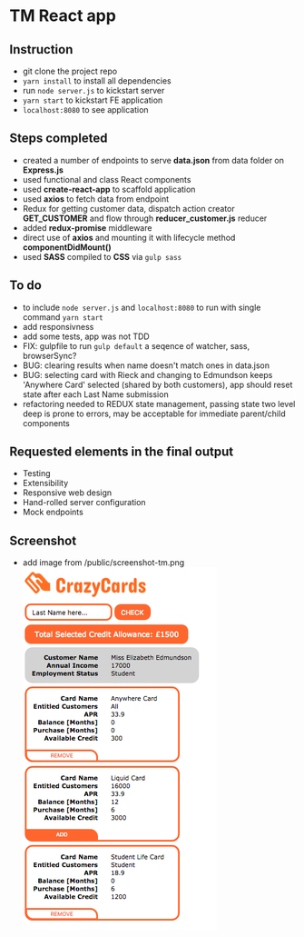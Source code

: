 # TM React app

## Instruction
- git clone the project repo
- ```yarn install``` to install all dependencies
- run ```node server.js``` to kickstart server
- ```yarn start``` to kickstart FE application
- ```localhost:8080``` to see application

## Steps completed
- created a number of endpoints to serve **data.json** from data folder on **Express.js**
- used functional and class React components
- used **create-react-app** to scaffold application
- used **axios** to fetch data from endpoint
- Redux for getting customer data, dispatch action creator **GET_CUSTOMER** and flow through **reducer_customer.js** reducer
- added **redux-promise** middleware
- direct use of **axios** and mounting it with lifecycle method **componentDidMount()**
- used **SASS** compiled to **CSS** via ```gulp sass```

## To do
- to include ```node server.js``` and ```localhost:8080``` to run with single command ```yarn start```
- add responsivness
- add some tests, app was not TDD
- FIX: gulpfile to run ```gulp default``` a seqence of watcher, sass, browserSync? 
- BUG: clearing results when name doesn't match ones in data.json
- BUG: selecting card with Rieck and changing to Edmundson keeps 'Anywhere Card' selected (shared by both customers), app should reset state after each Last Name submission
- refactoring needed to REDUX state management, passing state two level deep is prone to errors, may be acceptable for immediate parent/child components
 
## Requested elements in the final output
- Testing
- Extensibility
- Responsive web design
- Hand-rolled server configuration
- Mock endpoints

## Screenshot

- add image from /public/screenshot-tm.png
![Screenshot](public/screenshot-tm.png)
